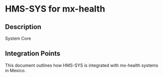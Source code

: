 # HMS-SYS for mx-health

## Description

System Core

## Integration Points

This document outlines how HMS-SYS is integrated with mx-health systems in Mexico.
